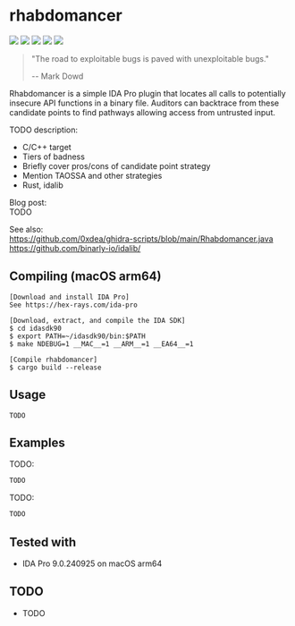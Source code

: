 # rhabdomancer

[![](https://img.shields.io/github/stars/0xdea/rhabdomancer.svg?style=flat&color=yellow)](https://github.com/0xdea/rhabdomancer)
[![](https://img.shields.io/github/forks/0xdea/rhabdomancer.svg?style=flat&color=green)](https://github.com/0xdea/rhabdomancer)
[![](https://img.shields.io/github/watchers/0xdea/rhabdomancer.svg?style=flat&color=red)](https://github.com/0xdea/rhabdomancer)
[![](https://img.shields.io/badge/twitter-%400xdea-blue.svg)](https://twitter.com/0xdea)
[![](https://img.shields.io/badge/mastodon-%40raptor-purple.svg)](https://infosec.exchange/@raptor)

> "The road to exploitable bugs is paved with unexploitable bugs."
>
> -- Mark Dowd

Rhabdomancer is a simple IDA Pro plugin that locates all calls to potentially insecure API functions in a binary file.
Auditors can backtrace from these candidate points to find pathways allowing access from untrusted input.

TODO description:

* C/C++ target
* Tiers of badness
* Briefly cover pros/cons of candidate point strategy
* Mention TAOSSA and other strategies
* Rust, idalib

Blog post:  
TODO

See also:  
https://github.com/0xdea/ghidra-scripts/blob/main/Rhabdomancer.java  
https://github.com/binarly-io/idalib/

## Compiling (macOS arm64)

```
[Download and install IDA Pro]
See https://hex-rays.com/ida-pro

[Download, extract, and compile the IDA SDK]
$ cd idasdk90
$ export PATH=~/idasdk90/bin:$PATH
$ make NDEBUG=1 __MAC__=1 __ARM__=1 __EA64__=1

[Compile rhabdomancer]
$ cargo build --release
```

## Usage

```
TODO
```

## Examples

TODO:

```sh
TODO
```

TODO:

```sh
TODO
```

## Tested with

* IDA Pro 9.0.240925 on macOS arm64

## TODO

* TODO
